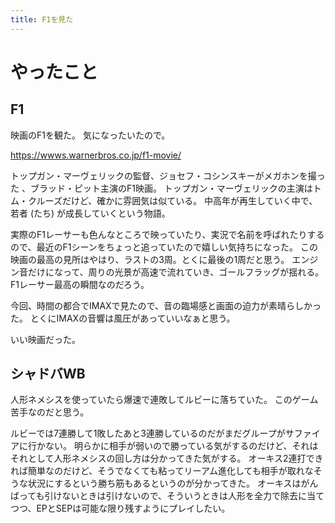 ```yaml
---
title: F1を見た
---
```


# やったこと

## F1

映画のF1を観た。
気になったいたので。

<https://wwws.warnerbros.co.jp/f1-movie/>

トップガン・マーヴェリックの監督、ジョセフ・コシンスキーがメガホンを撮った
、ブラッド・ピット主演のF1映画。
トップガン・マーヴェリックの主演はトム・クルーズだけど、確かに雰囲気は似ている。
中高年が再生していく中で、若者 (たち) が成長していくという物語。

実際のF1レーサーも色んなところで映っていたり、実況で名前を呼ばれたりするので、最近のF1シーンをちょっと追っていたので嬉しい気持ちになった。
この映画の最高の見所はやはり、ラストの3周。とくに最後の1周だと思う。
エンジン音だけになって、周りの光景が高速で流れていき、ゴールフラッグが揺れる。
F1レーサー最高の瞬間なのだろう。

今回、時間の都合でIMAXで見たので、音の臨場感と画面の迫力が素晴らしかった。
とくにIMAXの音響は風圧があっていいなぁと思う。

いい映画だった。

## シャドバWB

人形ネメシスを使っていたら爆速で連敗してルビーに落ちていた。
このゲーム苦手なのだと思う。

ルビーでは7連勝して1敗したあと3連勝しているのだがまだグループがサファイアに行かない。
明らかに相手が弱いので勝っている気がするのだけど、それはそれとして人形ネメシスの回し方は分かってきた気がする。
オーキス2連打できれば簡単なのだけど、そうでなくても粘ってリーアム進化しても相手が取れなそうな状況にするという勝ち筋もあるというのが分かってきた。
オーキスはがんばっても引けないときは引けないので、そういうときは人形を全力で除去に当てつつ、EPとSEPは可能な限り残すようにプレイしたい。
